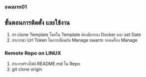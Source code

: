### swarm01
## ขั้นตอนการติดตั้ง และใช้งาน
 1. ทำ clone Template โดยใน Template ต้องมีการลง Docker และ set Date
 2. ทำการนำ Url Token ในการเชื่อมกับ Manage swarm จากเครื่อง Manage

### Remote Repo on LINUX
 1. ทำการสร้างไฟล์ README.md ใน Repo 
 2. git clone origin <URL GIT Repo>